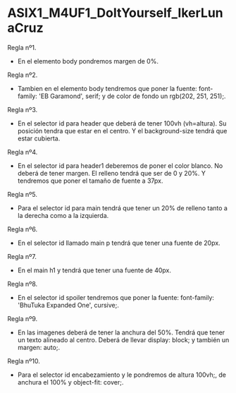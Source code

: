 # ASIX1_M4UF1_DoItYourself_IkerLunaCruz

Regla nº1.
- En el elemento body pondremos margen de 0%.

Regla nº2.
- Tambien en el elemento body tendremos que poner la fuente: font-family: 'EB Garamond', serif; y de color de fondo un rgb(202, 251, 251);.

Regla nº3.
- En el selector id para header que deberá de tener 100vh (vh=altura). Su posición tendra que estar en el centro. Y el background-size tendrá que estar cubierta.

Regla nº4.
- En el selector id para header1 deberemos de poner el color blanco. No deberá de tener margen. El relleno tendrá que ser de 0 y 20%. Y tendremos que poner el tamaño de fuente a 37px.

Regla nº5.
- Para el selector id para main tendrá que tener un 20% de relleno tanto a la derecha como a la izquierda.

Regla nº6.
- En el selector id llamado main p tendrá que tener una fuente de 20px.

Regla nº7.
- En el main h1 y tendrá que tener una fuente de 40px.

Regla nº8.
- En el selector id spoiler tendremos que poner la fuente: font-family: 'BhuTuka Expanded One', cursive;.

Regla nº9.
- En las imagenes deberá de tener la anchura del 50%. Tendrá que tener un texto alineado al centro. Deberá de llevar display: block; y también un margen: auto;.

Regla nº10.
- Para el selector id encabezamiento y le pondremos de altura 100vh;, de anchura el 100% y object-fit: cover;.
